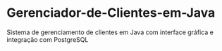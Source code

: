 # Gerenciador-de-Clientes-em-Java
Sistema de gerenciamento de clientes em Java com interface gráfica e integração com PostgreSQL
